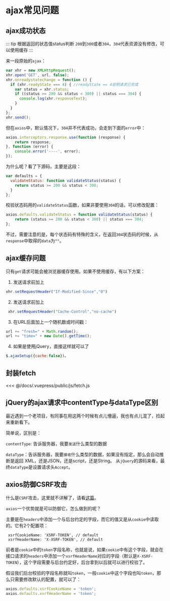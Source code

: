 # ajax常见问题
## ajax成功状态

::: tip 根据返回的状态值status判断
`200`到`300`或者`304`，`304`代表资源没有修改，可以使用缓存 
:::

来一段原始的`ajax`：

``` js
var xhr = new XMLHttpRequest();
xhr.open('GET', url, false);
xhr.onreadystatechange = function () {
  if (xhr.readyState === 4) { //readyState == 4说明请求已完成
    var status = xhr.status;
    if ((status >= 200 && status < 300) || status === 304) {
      console.log(xhr.responseText);
    }
  }
};
xhr.send();
```

但在`axios`中，默认情况下，`304`并不代表成功，会走到下面的`error`中：

``` js
axios.interceptors.response.use(function (response) {
    return response;
}, function (error) {
    console.error('----', error);
});
```

为什么呢？看了下源码，主要是这段：
``` js
var defaults = {
  validateStatus: function validateStatus(status) {
    return status >= 200 && status < 300;
  }
};
```
校验状态码用的`validateStatus`函数，如果非要使用`304`的话，可以修改配置：
``` js
axios.defaults.validateStatus = function validateStatus(status) {
    return (status >= 200 && status < 300) || status === 304;
};
```
不过，需要注意的是，每个状态码有特殊的含义，在返回`304`状态码的时候，从`response`中取得的`data`为`""`。

## ajax缓存问题

只有`get`请求可能会被浏览器缓存使用。如果不使用缓存，有以下方案：

1. 发送请求前加上
``` js
xhr.setRequestHeader("If-Modified-Since","0")
```
2. 发送请求前加上
``` js
 xhr.setRequestHeader("Cache-Control","no-cache")
```
3. 在URL后面加上一个随机数或时间戳：
``` js
url += "fresh=" + Math.random();
url += "time=" + new Date().getTime();
```

4. 如果是使用jQuery，直接这样就可以了
``` js
$.ajaxSetup({cache:false})。
```

## 封装fetch

<<< @/docs/.vuepress/public/js/fetch.js

## jQuery的ajax请求中contentType与dataType区别

最近遇到一个老项目，有同事在用这两个时候有点儿懵逼，我也有点儿混了，捡起来重新看下。

简单说，区别是：

`contentType`: 告诉服务器，我要`发送`什么类型的数据

`dataType`：告诉服务器，我要`接收`什么类型的数据，如果没有指定，那么会自动推断是返回 XML，还是JSON，还是script，还是String。
从`jQuery`的源码来看，最终`dataType`是设置请求头`Accept`。

## axios防御CSRF攻击

什么是`CSRF`攻击，这里就不详解了，请看[这篇](../../web/CSRF)。

`axios`一个优势就是可以防御它，怎么做到的呢？

主要是在`headers`中添加一个与后台约定的字段，而它的值又是从`cookie`中读取的。它有2个配置项：
```
 xsrfCookieName: 'XSRF-TOKEN', // default
 xsrfHeaderName: 'X-XSRF-TOKEN', // default
```

前者是`cookie`中的`token`字段名称，也就是说，如果`cookie`中有这个字段，就会在接口请求的`headers`中添加一个`xsrfHeaderName`对应的字段（默认是`X-XSRF-TOKEN`），这个字段需要与后台约定好，后台拿到以后就可以进行校验了。

假设我们后台校验的字段名称就叫`token`，一般`cookie`中这个字段也叫`token`，那么只需要修改默认的配置，就可以了：

``` js
axios.defaults.xsrfCookieName = 'token';
axios.defaults.xsrfHeaderName = 'token';
```
